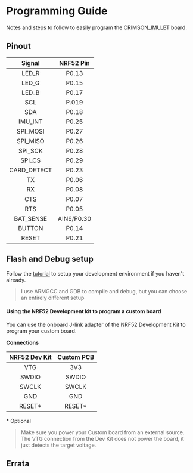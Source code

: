 # Programming Guide
Notes and steps to follow to easily program the CRIMSON_IMU_BT board.

## Pinout
| Signal | NRF52 Pin |
|:---:|:---:|
|LED_R|P0.13|
|LED_G|P0.15|
|LED_B|P0.17|
|SCL|P.019|
|SDA| P0.18|
|IMU_INT|P0.25|
|SPI_MOSI|P0.27|
|SPI_MISO|P0.26|
|SPI_SCK|P0.28|
|SPI_CS|P0.29|
|CARD_DETECT|P0.23|
|TX|P0.06|
|RX|P0.08|
|CTS|P0.07|
|RTS|P0.05|
|BAT_SENSE|AIN6/P0.30|
|BUTTON|P0.14|
|RESET|P0.21|

## Flash and Debug setup
Follow the [tutorial](https://gitlab.com/hax_eng/hax-open/vs_code_setup_tutorials/tree/master/NRF52) to setup your development environment if you haven't already.
> I use ARMGCC and GDB to compile and debug, but you can choose an entirely different setup

#### Using the NRF52 Development kit to program a custom board
You can use the onboard J-link adapter of the NRF52 Development Kit to program your custom board.

**Connections**

|NRF52 Dev Kit| Custom PCB|
|:---:|:---:|
|VTG|3V3|
|SWDIO|SWDIO|
|SWCLK|SWCLK|
|GND|GND|
|RESET*|RESET*|

\* Optional
>Make sure you power your Custom board from an external source. The VTG connection  from the Dev Kit does not power the board, it just detects the target voltage.


## Errata

